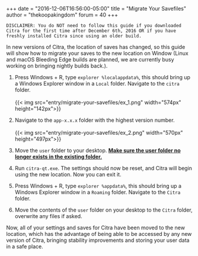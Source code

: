 +++
date = "2016-12-06T16:56:00-05:00"
title = "Migrate Your Savefiles"
author = "thekoopakingdom"
forum = 40
+++

```DISCLAIMER: You do NOT need to follow this guide if you downloaded Citra for the first time after December 6th, 2016 OR if you have freshly installed Citra since using an older build.```

In new versions of Citra, the location of saves has changed, so this guide will show how to migrate your saves to the new location on Window (Linux and macOS Bleeding Edge builds are planned, we are currently busy working on bringing nightly builds back.).

1. Press Windows + R, type ```explorer %localappdata%```, this should bring up a Windows Explorer window in a ```Local``` folder. Navigate to the ```citra``` folder.
<br></br>
{{< img src="entry/migrate-your-savefiles/ex_1.png" width="574px" height="142px">}}

2. Navigate to the ```app-x.x.x``` folder with the highest version number.
<br></br>
{{< img src="entry/migrate-your-savefiles/ex_2.png" width="570px" height="497px">}}

3. Move the ```user``` folder to your desktop. **<u>Make sure the user folder no longer exists in the existing folder.</u>**

4. Run ```citra-qt.exe```. The settings should now be reset, and Citra will begin using the new location. Now you can exit it.

5. Press Windows + R, type ```explorer %appdata%```, this should bring up a Windows Explorer window in a ```Roaming``` folder. Navigate to the ```Citra ```folder.

6. Move the contents of the ```user``` folder on your desktop to the ```Citra``` folder, overwrite any files if asked.

Now, all of your settings and saves for Citra have been moved to the new location, which has the advantage of being able to be accessed by any new version of Citra, bringing stability improvements and storing your user data in a safe place.
